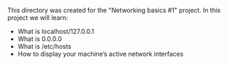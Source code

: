 This directory was created for the "Networking basics #1" project.
In this project we will learn:
- What is localhost/127.0.0.1
- What is 0.0.0.0
- What is /etc/hosts
- How to display your machine’s active network interfaces

